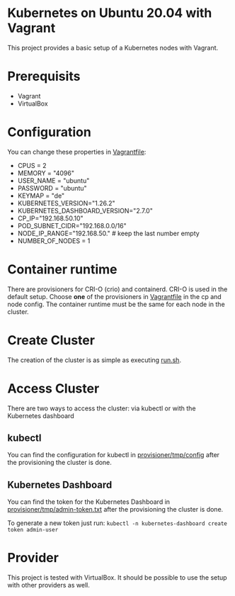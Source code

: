 # Kubernetes on Ubuntu 20.04 with Vagrant

This project provides a basic setup of a Kubernetes nodes with Vagrant.

# Prerequisits

- Vagrant
- VirtualBox

# Configuration

You can change these properties in [Vagrantfile](Vagrantfile):

- CPUS = 2
- MEMORY = "4096"
- USER_NAME = "ubuntu"
- PASSWORD = "ubuntu"
- KEYMAP = "de"
- KUBERNETES_VERSION="1.26.2"
- KUBERNETES_DASHBOARD_VERSION="2.7.0"
- CP_IP="192.168.50.10"
- POD_SUBNET_CIDR="192.168.0.0/16"
- NODE_IP_RANGE="192.168.50." # keep the last number empty
- NUMBER_OF_NODES = 1

# Container runtime

There are provisioners for CRI-O (crio) and containerd. CRI-O is used in the default setup. Choose **one** of the provisioners in [Vagrantfile](Vagrantfile) in the cp and node config. The container runtime must be the same for each node in the cluster.

# Create Cluster

The creation of the cluster is as simple as executing [run.sh](run.sh).

# Access Cluster

There are two ways to access the cluster: via kubectl or with the Kubernetes dashboard

## kubectl

You can find the configuration for kubectl in [provisioner/tmp/config](provisioner/tmp/config) after the provisioning the cluster is done.

## Kubernetes Dashboard

You can find the token for the Kubernetes Dashboard in [provisioner/tmp/admin-token.txt](provisioner/tmp/admin-token.txt) after the provisioning the cluster is done.

To generate a new token just run: `kubectl -n kubernetes-dashboard create token admin-user`

# Provider

This project is tested with VirtualBox. It should be possible to use the setup with other providers as well.